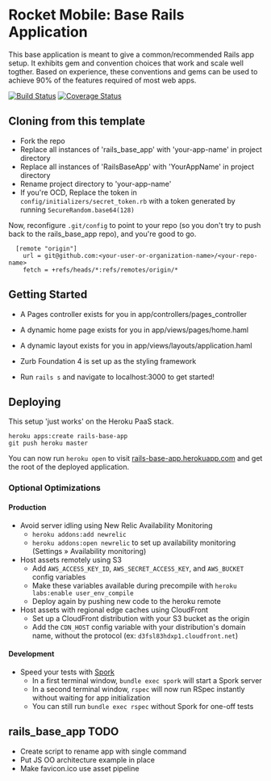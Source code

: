 # Rocket Mobile: Base Rails Application

This base application is meant to give a common/recommended Rails app setup. It exhibits gem and convention choices that work and scale well togther. Based on experience, these conventions and gems can be used to achieve 90% of the features required of most web apps.

[![Build Status](https://secure.travis-ci.org/rocketmobile/rails_base_app.png)](http://travis-ci.org/rocketmobile/rails_base_app)
[![Coverage Status](https://coveralls.io/repos/rocketmobile/rails_base_app/badge.png)](https://coveralls.io/r/rocketmobile/rails_base_app)

## Cloning from this template
  * Fork the repo
  * Replace all instances of  'rails_base_app' with 'your-app-name' in project directory
  * Replace all instances of 'RailsBaseApp' with 'YourAppName' in project directory
  * Rename project directory to 'your-app-name'
  * If you're OCD, Replace the token in `config/initializers/secret_token.rb` with a token generated by running `SecureRandom.base64(128)`

  Now, reconfigure `.git/config` to point to your repo (so you don't try to push back to the rails_base_app repo), and you're good to go.

```text
  [remote "origin"]
    url = git@github.com:<your-user-or-organization-name>/<your-repo-name>
    fetch = +refs/heads/*:refs/remotes/origin/*
```

## Getting Started
  * A Pages controller exists for you in app/controllers/pages_controller
  * A dynamic home page exists for you in app/views/pages/home.haml
  * A dynamic layout exists for you in app/views/layouts/application.haml
  * Zurb Foundation 4 is set up as the styling framework

  * Run `rails s` and navigate to localhost:3000 to get started!

## Deploying
  This setup 'just works' on the Heroku PaaS stack.

```
heroku apps:create rails-base-app
git push heroku master
```

You can now run `heroku open` to visit [rails-base-app.herokuapp.com](http://rails-base-app.herokuapp.com) and get the root of the deployed application.

### Optional Optimizations

#### Production
  * Avoid server idling using New Relic Availability Monitoring
    * `heroku addons:add newrelic`
    * `heroku addons:open newrelic` to set up availability monitoring (Settings » Availability monitoring)
  * Host assets remotely using S3
    * Add `AWS_ACCESS_KEY_ID`, `AWS_SECRET_ACCESS_KEY`, and `AWS_BUCKET` config variables
    * Make these variables available during precompile with `heroku labs:enable user_env_compile`
    * Deploy again by pushing new code to the heroku remote
  * Host assets with regional edge caches using CloudFront
    * Set up a CloudFront distribution with your S3 bucket as the origin
    * Add the `CDN_HOST` config variable with your distribution's domain name, without the protocol (ex: `d3fsl83hdxp1.cloudfront.net`)

#### Development
  * Speed your tests with [Spork](https://github.com/sporkrb/spork)
    * In a first terminal window, `bundle exec spork` will start a Spork server
    * In a second terminal window, `rspec` will now run RSpec instantly without waiting for app initialization
    * You can still run `bundle exec rspec` without Spork for one-off tests

## rails_base_app TODO
  * Create script to rename app with single command
  * Put JS OO architecture example in place
  * Make favicon.ico use asset pipeline
